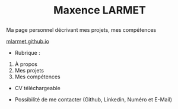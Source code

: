 # <p align="center">Maxence LARMET</p>


 Ma page personnel décrivant mes projets, mes compétences 

[mlarmet.github.io](https://mlarmet.github.io)



- Rubrique :
 1. À propos
 2. Mes projets
 3. Mes compétences
- CV téléchargeable

- Possibilité de me contacter (Github, Linkedin, Numéro et E-Mail)

